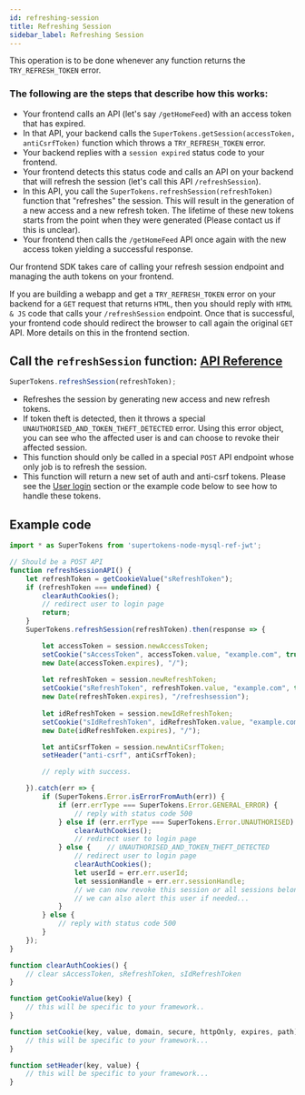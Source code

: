```yaml
---
id: refreshing-session
title: Refreshing Session
sidebar_label: Refreshing Session
---
```


This operation is to be done whenever any function returns the ```TRY_REFRESH_TOKEN``` error.

### The following are the steps that describe how this works:
- Your frontend calls an API (let's say ```/getHomeFeed```) with an access token that has expired.
- In that API, your backend calls the ```SuperTokens.getSession(accessToken, antiCsrfToken)``` function which throws a ```TRY_REFRESH_TOKEN``` error.
- Your backend replies with a ```session expired``` status code to your frontend.
- Your frontend detects this status code and calls an API on your backend that will refresh the session (let's call this API ```/refreshSession```).
- In this API, you call the ```SuperTokens.refreshSession(refreshToken)``` function that "refreshes" the session. This will result in the generation of a new access and a new refresh token. The lifetime of these new tokens starts from the point when they were generated (Please contact us if this is unclear).
- Your frontend then calls the ```/getHomeFeed``` API once again with the new access token yielding a successful response.

Our frontend SDK takes care of calling your refresh session endpoint and managing the auth tokens on your frontend.

<div class="specialNote">
If you are building a webapp and get a <code>TRY_REFRESH_TOKEN</code> error on your backend for a <code>GET</code> request that returns <code>HTML</code>, then you should reply with  <code>HTML & JS</code> code that calls your <code>/refreshSession</code> endpoint. Once that is successful, your frontend code should redirect the browser to call again the original <code>GET</code> API. More details on this in the frontend section.
</div>

## Call the ```refreshSession``` function: [API Reference](../api-reference#refreshsessionrefreshtoken)
```js
SuperTokens.refreshSession(refreshToken);
```
- Refreshes the session by generating new access and new refresh tokens.
- If token theft is detected, then it throws a special ```UNAUTHORISED_AND_TOKEN_THEFT_DETECTED``` error. Using this error object, you can see who the affected user is and can choose to revoke their affected session.
- <span class="highlighted-text">This function should only be called in a special ```POST``` API endpoint whose only job is to refresh the session.</span>
- This function will return a new set of auth and anti-csrf tokens. Please see the [User login](user-login) section or the example code below to see how to handle these tokens.

<div class="divider"></div>

## Example code
```js
import * as SuperTokens from 'supertokens-node-mysql-ref-jwt';

// Should be a POST API
function refreshSessionAPI() {
    let refreshToken = getCookieValue("sRefreshToken");
    if (refreshToken === undefined) {
        clearAuthCookies();
        // redirect user to login page 
        return;
    }
    SuperTokens.refreshSession(refreshToken).then(response => {

        let accessToken = session.newAccessToken;
        setCookie("sAccessToken", accessToken.value, "example.com", true, true, 
        new Date(accessToken.expires), "/");
        
        let refreshToken = session.newRefreshToken;
        setCookie("sRefreshToken", refreshToken.value, "example.com", true, true, 
        new Date(refreshToken.expires), "/refreshsession");
        
        let idRefreshToken = session.newIdRefreshToken;
        setCookie("sIdRefreshToken", idRefreshToken.value, "example.com", false, false, 
        new Date(idRefreshToken.expires), "/");

        let antiCsrfToken = session.newAntiCsrfToken;
        setHeader("anti-csrf", antiCsrfToken);

        // reply with success.

    }).catch(err => {
        if (SuperTokens.Error.isErrorFromAuth(err)) {
            if (err.errType === SuperTokens.Error.GENERAL_ERROR) {
                // reply with status code 500
            } else if (err.errType === SuperTokens.Error.UNAUTHORISED) {
                clearAuthCookies();
                // redirect user to login page
            } else {    // UNAUTHORISED_AND_TOKEN_THEFT_DETECTED
                // redirect user to login page
                clearAuthCookies();
                let userId = err.err.userId;
                let sessionHandle = err.err.sessionHandle;
                // we can now revoke this session or all sessions belonging to this user
                // we can also alert this user if needed...
            }
        } else {
            // reply with status code 500
        }
    });
}

function clearAuthCookies() {
    // clear sAccessToken, sRefreshToken, sIdRefreshToken
}

function getCookieValue(key) {
    // this will be specific to your framework..
}

function setCookie(key, value, domain, secure, httpOnly, expires, path) {
    // this will be specific to your framework...
}

function setHeader(key, value) {
    // this will be specific to your framework...
}
```